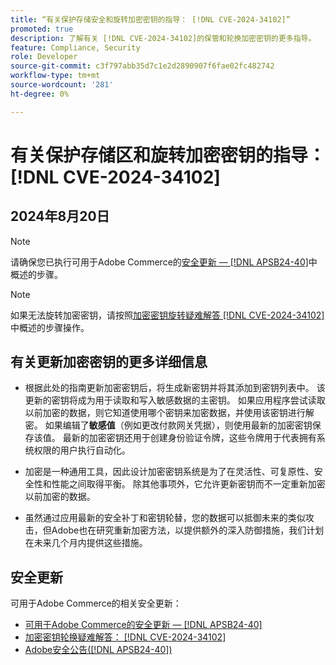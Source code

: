 ```yaml
---
title: “有关保护存储安全和旋转加密密钥的指导： [!DNL CVE-2024-34102]”
promoted: true
description: 了解有关 [!DNL CVE-2024-34102]的保管和轮换加密密钥的更多指导。
feature: Compliance, Security
role: Developer
source-git-commit: c3f797abb35d7c1e2d2890907f6fae02fc482742
workflow-type: tm+mt
source-wordcount: '281'
ht-degree: 0%

---
```


# 有关保护存储区和旋转加密密钥的指导： [!DNL CVE-2024-34102]

## 2024年8月20日

>[!NOTE]
>
>请确保您已执行可用于Adobe Commerce的[安全更新 — [!DNL APSB24-40]](https://experienceleague.adobe.com/en/docs/commerce-knowledge-base/kb/troubleshooting/known-issues-patches-attached/security-update-available-for-adobe-commerce-apsb24-40-revised-to-include-isolated-patch-for-cve-2024-34102)中概述的步骤。

>[!NOTE]
>
>如果无法旋转加密密钥，请按照[加密密钥旋转疑难解答 [!DNL CVE-2024-34102]](https://experienceleague.adobe.com/en/docs/commerce-knowledge-base/kb/troubleshooting/known-issues-patches-attached/troubleshooting-encryption-key-rotation-cve-2024-34102)中概述的步骤操作。

## 有关更新加密密钥的更多详细信息

* 根据此处的指南更新加密密钥后，将生成新密钥并将其添加到密钥列表中。 该更新的密钥将成为用于读取和写入敏感数据的主密钥。 如果应用程序尝试读取以前加密的数据，则它知道使用哪个密钥来加密数据，并使用该密钥进行解密。 如果编辑了&#x200B;**敏感值**（例如更改付款网关凭据），则使用最新的加密密钥保存该值。 最新的加密密钥还用于创建身份验证令牌，这些令牌用于代表拥有系统权限的用户执行自动化。

* 加密是一种通用工具，因此设计加密密钥系统是为了在灵活性、可复原性、安全性和性能之间取得平衡。 除其他事项外，它允许更新密钥而不一定重新加密以前加密的数据。

* 虽然通过应用最新的安全补丁和密钥轮替，您的数据可以抵御未来的类似攻击，但Adobe也在研究重新加密方法，以提供额外的深入防御措施，我们计划在未来几个月内提供这些措施。

## 安全更新

可用于Adobe Commerce的相关安全更新：

* [可用于Adobe Commerce的安全更新 — [!DNL APSB24-40]](https://experienceleague.adobe.com/en/docs/commerce-knowledge-base/kb/troubleshooting/known-issues-patches-attached/security-update-available-for-adobe-commerce-apsb24-40-revised-to-include-isolated-patch-for-cve-2024-34102)
* [加密密钥轮换疑难解答： [!DNL CVE-2024-34102]](https://experienceleague.adobe.com/en/docs/commerce-knowledge-base/kb/troubleshooting/known-issues-patches-attached/troubleshooting-encryption-key-rotation-cve-2024-34102)
* [Adobe安全公告([!DNL APSB24-40])](https://helpx.adobe.com/security/products/magento/apsb24-40.html)
